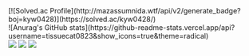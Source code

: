 <div align="center">
  
</div>
[![Solved.ac Profile](http://mazassumnida.wtf/api/v2/generate_badge?boj=kyw0428)](https://solved.ac/kyw0428/)</br>
![Anurag's GitHub stats](https://github-readme-stats.vercel.app/api?username=tissuecat0823&show_icons=true&theme=radical)</br>
<a href="https://www.python.org/" target="_blank"><img src="https://img.shields.io/badge/python-3776AB?style=flat&logo=python&logoColor=white"/></a>
<a href="https://dart.dev/" target="_blank"><img src="https://img.shields.io/badge/dart-0175C?style=flat&logo=dart&logoColor=white"/></a>
<a href="#" target="_blank"><img src="https://img.shields.io/badge/flutter-02569B?style=flat&logo=flutter&logoColor=white"/></a>

<!--
**tissuecat0823/tissuecat0823** is a ✨ _special_ ✨ repository because its `README.md` (this file) appears on your GitHub profile.

Here are some ideas to get you started:

- 🔭 I’m currently working on ...
- 🌱 I’m currently learning ...
- 👯 I’m looking to collaborate on ...
- 🤔 I’m looking for help with ...
- 💬 Ask me about ...
- 📫 How to reach me: ...
- 😄 Pronouns: ...
- ⚡ Fun fact: ...
-->
